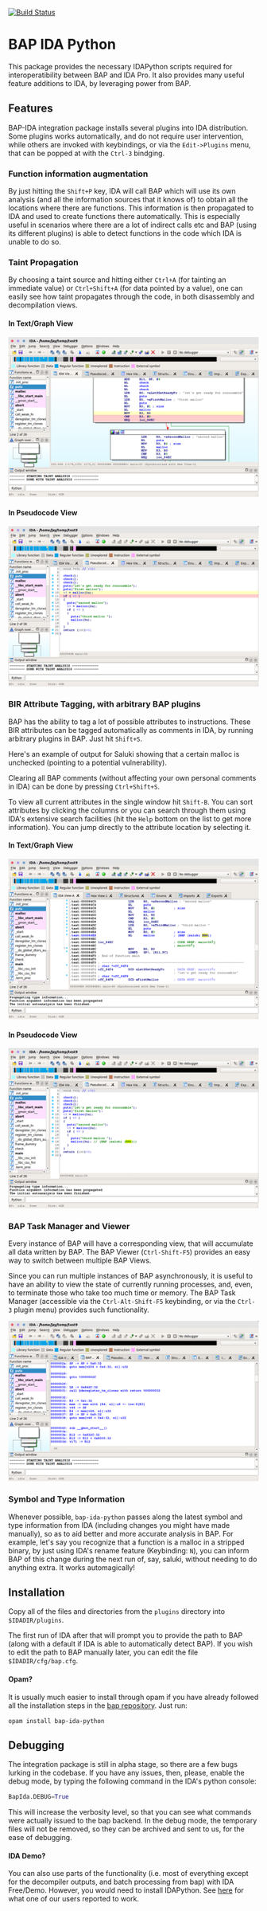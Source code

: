 [![Build Status](https://travis-ci.org/BinaryAnalysisPlatform/bap.svg?branch=master)](https://travis-ci.org/BinaryAnalysisPlatform/bap-ida-python)

BAP IDA Python
==============

This package provides the necessary IDAPython scripts required for
interoperatibility between BAP and IDA Pro. It also provides many
useful feature additions to IDA, by leveraging power from BAP.

Features
--------

BAP-IDA integration package installs several plugins into IDA
distribution. Some plugins works automatically, and do not require
user intervention, while others are invoked with keybindings, or via
the `Edit->Plugins` menu, that can be popped at with the `Ctrl-3`
bindging.


### Function information augmentation

By just hitting the `Shift+P` key, IDA will call BAP which will use
its own analysis (and all the information sources that it knows of) to
obtain all the locations where there are functions. This information
is then propagated to IDA and used to create functions there
automatically. This is especially useful in scenarios where there are
a lot of indirect calls etc and BAP (using its different plugins) is
able to detect functions in the code which IDA is unable to do so.

### Taint Propagation

By choosing a taint source and hitting either `Ctrl+A` (for tainting
an immediate value) or `Ctrl+Shift+A` (for data pointed by a value),
one can easily see how taint propagates through the code, in both
disassembly and decompilation views.

#### In Text/Graph View
![taint](docs/taint.png)

#### In Pseudocode View
![taint-decompiler](docs/taint-decompiler.png)

### BIR Attribute Tagging, with arbitrary BAP plugins

BAP has the ability to tag a lot of possible attributes to
instructions. These BIR attributes can be tagged automatically as
comments in IDA, by running arbitrary plugins in BAP. Just hit
`Shift+S`.

Here's an example of output for Saluki showing that a certain malloc
is unchecked (pointing to a potential vulnerability).

Clearing all BAP comments (without affecting your own personal
comments in IDA) can be done by pressing `Ctrl+Shift+S`.

To view all current attributes in the single window hit `Shift-B`.
You can sort attributes by clicking the columns or you can search
through them using IDA's extensive search facilities (hit the `Help`
bottom on the list to get more information). You can jump directly
to the attribute location by selecting it.

#### In Text/Graph View
![bir-attr-saluki](docs/bir-attr-saluki.png)

#### In Pseudocode View
![bir-attr-saluki-decompiler](docs/bir-attr-saluki-decompiler.png)

### BAP Task Manager and Viewer

Every instance of BAP will have a corresponding view, that will
accumulate all data written by BAP. The BAP Viewer (`Ctrl-Shift-F5`)
provides an easy way to switch between multiple BAP Views.

Since you can run multiple instances of BAP asynchronously, it is
useful to have an ability to view the state of currently running
processes, and, even, to terminate those who take too much time or
memory.  The BAP Task Manager (accessible via the `Ctrl-Alt-Shift-F5`
keybinding, or via the `Ctrl-3` plugin menu) provides such
functionality.

![bap-view](docs/bap-view.png)

### Symbol and Type Information

Whenever possible, `bap-ida-python` passes along the latest symbol and
type information from IDA (including changes you might have made
manually), so as to aid better and more accurate analysis in BAP. For
example, let's say you recognize that a function is a malloc in a
stripped binary, by just using IDA's rename feature (Keybinding: `N`),
you can inform BAP of this change during the next run of, say, saluki,
without needing to do anything extra. It works automagically!

Installation
------------

Copy all of the files and directories from the `plugins` directory
into `$IDADIR/plugins`.

The first run of IDA after that will prompt you to provide the path to
BAP (along with a default if IDA is able to automatically detect
BAP). If you wish to edit the path to BAP manually later, you can edit
the file `$IDADIR/cfg/bap.cfg`.

#### Opam?

It is usually much easier to install through opam if you have already
followed all the installation steps in the
[bap repository](https://github.com/BinaryAnalysisPlatform/bap). Just
run:

```
opam install bap-ida-python
```

Debugging
---------

The integration package is still in alpha stage, so there are a few
bugs lurking in the codebase. If you have any issues, then, please,
enable the debug mode, by typing the following command in the IDA's
python console:

```python
BapIda.DEBUG=True
```

This will increase the verbosity level, so that you can see what commands
were actually issued to the bap backend. In the debug mode, the temporary
files will not be removed, so they can be archived and sent to us, for the
ease of debugging.


#### IDA Demo?

You can also use parts of the functionality (i.e. most of everything
except for the decompiler outputs, and batch processing from bap) with
IDA Free/Demo. However, you would need to install IDAPython. See
[here](docs/IDAPython_on_IDADemo.md) for what one of our users
reported to work.
